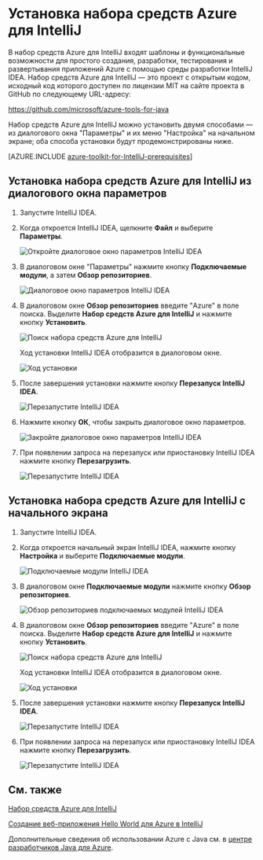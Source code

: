 <properties
	pageTitle="Установка набора средств Azure для IntelliJ | Microsoft Azure"
	description="Узнайте, как установить набор средств Azure для IntelliJ IDEA."
	services=""
	documentationCenter="java"
	authors="rmcmurray"
	manager="wpickett"
	editor=""/>

<tags
	ms.service="multiple"
	ms.workload="na"
	ms.tgt_pltfrm="multiple"
	ms.devlang="Java"
	ms.topic="article"
	ms.date="05/19/2016" 
	ms.author="robmcm"/>

# Установка набора средств Azure для IntelliJ

В набор средств Azure для IntelliJ входят шаблоны и функциональные возможности для простого создания, разработки, тестирования и развертывания приложений Azure с помощью среды разработки IntelliJ IDEA. Набор средств Azure для IntelliJ — это проект с открытым кодом, исходный код которого доступен по лицензии MIT на сайте проекта в GitHub по следующему URL-адресу:

<https://github.com/microsoft/azure-tools-for-java>

Набор средств Azure для IntelliJ можно установить двумя способами — из диалогового окна "Параметры" и их меню "Настройка" на начальном экране; оба способа установки будут продемонстрированы ниже.

[AZURE.INCLUDE [azure-toolkit-for-IntelliJ-prerequisites](../includes/azure-toolkit-for-intellij-prerequisites.md)]

## Установка набора средств Azure для IntelliJ из диалогового окна параметров

1. Запустите IntelliJ IDEA.

1. Когда откроется IntelliJ IDEA, щелкните **Файл** и выберите **Параметры**.

    ![Откройте диалоговое окно параметров IntelliJ IDEA][01a]

1. В диалоговом окне "Параметры" нажмите кнопку **Подключаемые модули**, а затем **Обзор репозиториев**.

    ![Диалоговое окно параметров IntelliJ IDEA][02a]

1. В диалоговом окне **Обзор репозиториев** введите "Azure" в поле поиска. Выделите **Набор средств Azure для IntelliJ** и нажмите кнопку **Установить**.

    ![Поиск набора средств Azure для IntelliJ][03]

    Ход установки IntelliJ IDEA отобразится в диалоговом окне.

    ![Ход установки][04]

1. После завершения установки нажмите кнопку **Перезапуск IntelliJ IDEA**.

    ![Перезапустите IntelliJ IDEA][05]

1. Нажмите кнопку **ОК**, чтобы закрыть диалоговое окно параметров.

    ![Закройте диалоговое окно параметров IntelliJ IDEA][06]

1. При появлении запроса на перезапуск или приостановку IntelliJ IDEA нажмите кнопку **Перезагрузить**.

    ![Перезапустите IntelliJ IDEA][07]

## Установка набора средств Azure для IntelliJ с начального экрана

1. Запустите IntelliJ IDEA.

1. Когда откроется начальный экран IntelliJ IDEA, нажмите кнопку **Настройка** и выберите **Подключаемые модули**.

    ![Подключаемые модули IntelliJ IDEA][01b]

1. В диалоговом окне **Подключаемые модули** нажмите кнопку **Обзор репозиториев**.

    ![Обзор репозиториев подключаемых модулей IntelliJ IDEA][02b]

1. В диалоговом окне **Обзор репозиториев** введите "Azure" в поле поиска. Выделите **Набор средств Azure для IntelliJ** и нажмите кнопку **Установить**.

    ![Поиск набора средств Azure для IntelliJ][03]

    Ход установки IntelliJ IDEA отобразится в диалоговом окне.

    ![Ход установки][04]

1. После завершения установки нажмите кнопку **Перезапуск IntelliJ IDEA**.

    ![Перезапустите IntelliJ IDEA][05]

1. При появлении запроса на перезапуск или приостановку IntelliJ IDEA нажмите кнопку **Перезагрузить**.

    ![Перезапустите IntelliJ IDEA][07]

## См. также

[Набор средств Azure для IntelliJ]

[Создание веб-приложения Hello World для Azure в IntelliJ]

Дополнительные сведения об использовании Azure с Java см. в [центре разработчиков Java для Azure].

<!-- URL List -->

[Набор средств Azure для IntelliJ]: ./azure-toolkit-for-intellij.md
[центре разработчиков Java для Azure]: https://azure.microsoft.com/develop/java/
[Создание веб-приложения Hello World для Azure в IntelliJ]: ./app-service-web/app-service-web-intellij-create-hello-world-web-app.md

<!-- IMG List -->

[01a]: ./media/azure-toolkit-for-intellij-installation/01-intellij-file-settings.png
[01b]: ./media/azure-toolkit-for-intellij-installation/01-intellij-configure-dropdown.png
[02a]: ./media/azure-toolkit-for-intellij-installation/02-intellij-settings-dialog.png
[02b]: ./media/azure-toolkit-for-intellij-installation/02-intellij-plugins-dialog.png
[03]: ./media/azure-toolkit-for-intellij-installation/03-intellij-browse-repositories.png
[04]: ./media/azure-toolkit-for-intellij-installation/04-install-progress.png
[05]: ./media/azure-toolkit-for-intellij-installation/05-restart-intellij.png
[06]: ./media/azure-toolkit-for-intellij-installation/06-intellij-settings-dialog.png
[07]: ./media/azure-toolkit-for-intellij-installation/07-restart-intellij.png

<!---HONumber=AcomDC_0525_2016-->